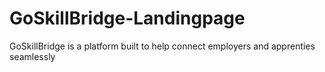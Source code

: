 # GoSkillBridge-Landingpage
GoSkillBridge is a platform built to help connect employers and apprenties seamlessly 
